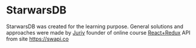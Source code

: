 # StarwarsDB

StarwarsDB was created for the learning purpose.
General solutions and approaches were made by [Juriy](https://github.com/Juriy) founder of online course [React+Redux](https://www.udemy.com/pro-react-redux/)
API from site https://swapi.co 
